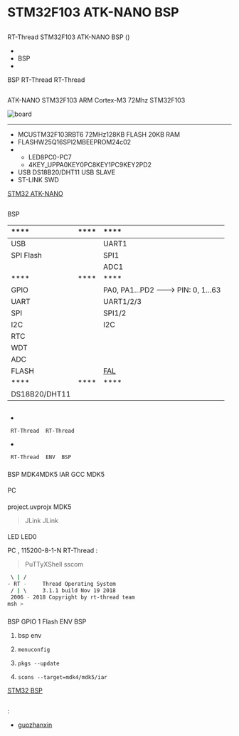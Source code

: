 # STM32F103 ATK-NANO  BSP 

## 

 RT-Thread  STM32F103 ATK-NANO  BSP () 



- 
- BSP 
- 

 BSP RT-Thread  RT-Thread 

## 

ATK-NANO STM32F103  ARM Cortex-M3  72Mhz STM32F103 



![board](figures/board.png)

 **** 

- MCUSTM32F103RBT6 72MHz128KB FLASH 20KB RAM
-  FLASHW25Q16SPI2MBEEPROM24c02
- 
  - LED8PC0-PC7
  - 4KEY_UPPA0KEY0PC8KEY1PC9KEY2PD2
- USB DS18B20/DHT11  USB SLAVE
-  ST-LINK SWD 

 [STM32 ATK-NANO ](https://eboard.taobao.com/index.htm)

## 

 BSP 

| ****      | **** | ****                              |
| :----------------- | :----------: | :------------------------------------- |
| USB         |          |   UART1                              |
| SPI Flash         |          |      SPI1                            |
|              |          |      ADC1                            |
| ****      | **** | ****                              |
| GPIO              |          | PA0, PA1...PD2 ---> PIN: 0, 1...63 |
| UART              |          | UART1/2/3                             |
| SPI               |          | SPI1/2                              |
| I2C               |          |  I2C                              |
| RTC               |          |  |
| WDT               |          |                                       |
| ADC               |          |                                       |
| FLASH |  |  [FAL](https://github.com/RT-Thread-packages/fal) |
| ****      | **** | ****                              |
| DS18B20/DHT11  |      |                               |


## 



- 

     RT-Thread  RT-Thread  

- 

     RT-Thread  ENV  BSP 


### 

 BSP  MDK4MDK5  IAR  GCC  MDK5 

#### 

 PC

#### 

 project.uvprojx  MDK5 

>  JLink  JLink 

#### 

 LED  LED0 

 PC , 115200-8-1-N RT-Thread :

>  PuTTyXShell sscom

```bash
 \ | /
- RT -     Thread Operating System
 / | \     3.1.1 build Nov 19 2018
 2006 - 2018 Copyright by rt-thread team
msh >
```
### 

 BSP  GPIO  1  Flash  ENV BSP 

1.  bsp  env 

2. `menuconfig`

3. `pkgs --update`

4. `scons --target=mdk4/mdk5/iar` 

 [STM32  BSP ](../docs/STM32BSP.md)

## 


## 

:

- [guozhanxin](https://github.com/Guozhanxin) 